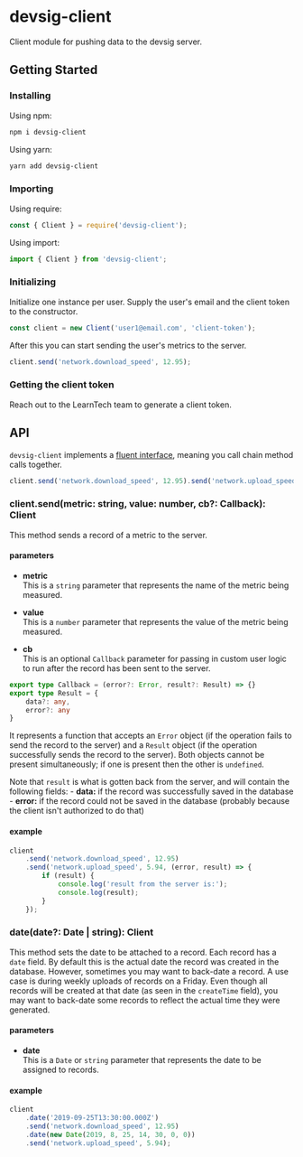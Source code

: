 # devsig-client
Client module for pushing data to the devsig server.

## Getting Started

### Installing

Using npm:
```bash
npm i devsig-client
```

Using yarn:
```bash
yarn add devsig-client
```

### Importing

Using require:
```js
const { Client } = require('devsig-client');
```

Using import:
```js
import { Client } from 'devsig-client';
```

### Initializing

Initialize one instance per user. Supply the user's email and the client token to the constructor.
```js
const client = new Client('user1@email.com', 'client-token');
```

After this you can start sending the user's metrics to the server.
```js
client.send('network.download_speed', 12.95);
```

### Getting the client token

Reach out to the LearnTech team to generate a client token.

## API

`devsig-client` implements a [fluent interface](https://en.wikipedia.org/wiki/Fluent_interface), meaning you call chain method calls together.
```js
client.send('network.download_speed', 12.95).send('network.upload_speed', 5.94);
```

### client.send(metric: string, value: number, cb?: Callback): Client

This method sends a record of a metric to the server.

#### parameters
- **metric**  
This is a `string` parameter that represents the name of the metric being measured.

- **value**  
This is a `number` parameter that represents the value of the metric being measured.

- **cb**  
This is an optional `Callback` parameter for passing in custom user logic to run after the record has been sent to the server.

```ts
export type Callback = (error?: Error, result?: Result) => {}
export type Result = {
    data?: any,
    error?: any
}
```
It represents a function that accepts an `Error` object (if the operation fails to send the record to the server) and a `Result` object (if the operation successfully sends the record to the server). Both objects cannot be present simultaneously; if one is present then the other is `undefined`.

Note that `result` is what is gotten back from the server, and will contain the following fields:
    - **data:** if the record was successfully saved in the database
    - **error:** if the record could not be saved in the database (probably because the client isn't authorized to do that)

#### example
```js
client
    .send('network.download_speed', 12.95)
    .send('network.upload_speed', 5.94, (error, result) => {
        if (result) {
            console.log('result from the server is:');
            console.log(result);
        }
    });
```

### date(date?: Date | string): Client

This method sets the date to be attached to a record. Each record has a `date` field. By default this is the actual date the record was created in the database. However, sometimes you may want to back-date a record. A use case is during weekly uploads of records on a Friday. Even though all records will be created at that date (as seen in the `createTime` field), you may want to back-date some records to reflect the actual time they were generated.

#### parameters
- **date**  
This is a `Date` or `string` parameter that represents the date to be assigned to records.

#### example
```js
client
    .date('2019-09-25T13:30:00.000Z')
    .send('network.download_speed', 12.95)
    .date(new Date(2019, 8, 25, 14, 30, 0, 0))
    .send('network.upload_speed', 5.94);
```
